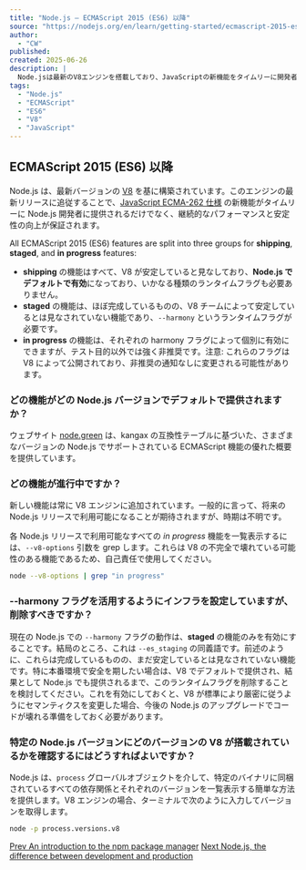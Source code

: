 ```yaml
---
title: "Node.js — ECMAScript 2015 (ES6) 以降"
source: "https://nodejs.org/en/learn/getting-started/ecmascript-2015-es6-and-beyond"
author:
  - "CW"
published:
created: 2025-06-26
description: |
  Node.jsは最新のV8エンジンを搭載しており、JavaScriptの新機能をタイムリーに開発者に提供します。ECMAScriptの機能は、shipping、staged、in progressの3つのグループに分類されます。
tags:
  - "Node.js"
  - "ECMAScript"
  - "ES6"
  - "V8"
  - "JavaScript"
---
```

## ECMAScript 2015 (ES6) 以降

Node.js は、最新バージョンの [V8](https://v8.dev/) を基に構築されています。このエンジンの最新リリースに追従することで、[JavaScript ECMA-262 仕様](http://www.ecma-international.org/publications/standards/Ecma-262.htm) の新機能がタイムリーに Node.js 開発者に提供されるだけでなく、継続的なパフォーマンスと安定性の向上が保証されます。

All ECMAScript 2015 (ES6) features are split into three groups for **shipping**, **staged**, and **in progress** features:

- **shipping** の機能はすべて、V8 が安定していると見なしており、**Node.js でデフォルトで有効**になっており、いかなる種類のランタイムフラグも必要ありません。
- **staged** の機能は、ほぼ完成しているものの、V8 チームによって安定しているとは見なされていない機能であり、`--harmony` というランタイムフラグが必要です。
- **in progress** の機能は、それぞれの harmony フラグによって個別に有効にできますが、テスト目的以外では強く非推奨です。注意: これらのフラグは V8 によって公開されており、非推奨の通知なしに変更される可能性があります。

### どの機能がどの Node.js バージョンでデフォルトで提供されますか？

ウェブサイト [node.green](https://node.green/) は、kangax の互換性テーブルに基づいた、さまざまなバージョンの Node.js でサポートされている ECMAScript 機能の優れた概要を提供しています。

### どの機能が進行中ですか？

新しい機能は常に V8 エンジンに追加されています。一般的に言って、将来の Node.js リリースで利用可能になることが期待されますが、時期は不明です。

各 Node.js リリースで利用可能なすべての *in progress* 機能を一覧表示するには、`--v8-options` 引数を grep します。これらは V8 の不完全で壊れている可能性のある機能であるため、自己責任で使用してください。

```bash
node --v8-options | grep "in progress"
```

### --harmony フラグを活用するようにインフラを設定していますが、削除すべきですか？

現在の Node.js での `--harmony` フラグの動作は、**staged** の機能のみを有効にすることです。結局のところ、これは `--es_staging` の同義語です。前述のように、これらは完成しているものの、まだ安定しているとは見なされていない機能です。特に本番環境で安全を期したい場合は、V8 でデフォルトで提供され、結果として Node.js でも提供されるまで、このランタイムフラグを削除することを検討してください。これを有効にしておくと、V8 が標準により厳密に従うようにセマンティクスを変更した場合、今後の Node.js のアップグレードでコードが壊れる準備をしておく必要があります。

### 特定の Node.js バージョンにどのバージョンの V8 が搭載されているかを確認するにはどうすればよいですか？

Node.js は、`process` グローバルオブジェクトを介して、特定のバイナリに同梱されているすべての依存関係とそれぞれのバージョンを一覧表示する簡単な方法を提供します。V8 エンジンの場合、ターミナルで次のように入力してバージョンを取得します。

```bash
node -p process.versions.v8
```

[Prev An introduction to the npm package manager](https://nodejs.org/en/learn/getting-started/an-introduction-to-the-npm-package-manager) [Next Node.js, the difference between development and production](https://nodejs.org/en/learn/getting-started/nodejs-the-difference-between-development-and-production)
